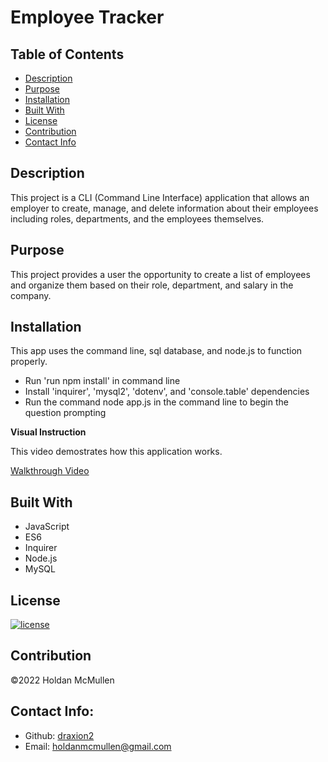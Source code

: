 # Employee Tracker

## Table of Contents 
- [Description](#description)
- [Purpose](#purpose)
- [Installation](#installation)
- [Built With](#built-with)
- [License](#license)
- [Contribution](#contribution)
- [Contact Info](#contact-info)

## Description

This project is a CLI (Command Line Interface) application that allows an employer to create, manage, and delete information about their employees including roles, departments, and the employees themselves.

## Purpose

This project provides a user the opportunity to create a list of employees and organize them based on their role, department, and salary in the company.

## Installation

This app uses the command line, sql database, and node.js to function properly.

* Run 'run npm install' in command line
* Install 'inquirer', 'mysql2', 'dotenv', and 'console.table' dependencies
* Run the command node app.js in the command line to begin the question prompting

__Visual Instruction__

This video demostrates how this application works.

[Walkthrough Video](https://drive.google.com/file/d/1WbBjiwvQPdAKXLwkoNZp0xjxUkfuRGi5/view)

## Built With

* JavaScript
* ES6
* Inquirer
* Node.js
* MySQL

## License

[![license](https://img.shields.io/badge/license-MIT-blue)](https:/shields.io)

## Contribution

©️2022 Holdan McMullen

## Contact Info:
  
- Github: [draxion2](https://github.com/draxion2)
- Email: holdanmcmullen@gmail.com
